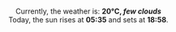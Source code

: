 <p  align="center"><br/>Currently, the weather is: <b> 20°C, <i>few clouds</i></b></br>Today, the sun rises at <b>05:35</b> and sets at <b>18:58</b>.</p>